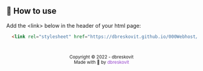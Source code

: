 ## 📙 How to use
 Add the \<link\> below in the header of your html page:
 ```html
   <link rel="stylesheet" href="https://dbreskovit.github.io/000Webhost/remove-water-mark.css">
 ```
 
#

<p align="center">
    <sub>Copyright © 2022 - dbreskovit</sub><br>
    <sub>Made with 💜 by <a href="https://github.com/dbreskovit" style="text-decoration: none;color: #9644CD;">dbreskovit</sub></a>
</p>
